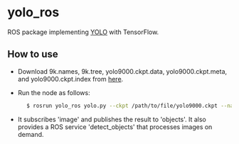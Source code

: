 # yolo_ros
ROS package implementing [YOLO](https://pjreddie.com/yolo/) with TensorFlow.

## How to use
* Download 9k.names, 9k.tree, yolo9000.ckpt.data, yolo9000.ckpt.meta, and yolo9000.ckpt.index from [here](https://drive.google.com/open?id=1CHHccYks0Mgf2NGUDDFKIG_g6V8Il_QN).

* Run the node as follows:
```bash
      $ rosrun yolo_ros yolo.py --ckpt /path/to/file/yolo9000.ckpt --names /path/to/file/9k.names --tree /path/to/file/9k.tree
```

* It subscribes 'image' and publishes the result to 'objects'. It also provides a ROS service 'detect_objects' that processes images on demand.

